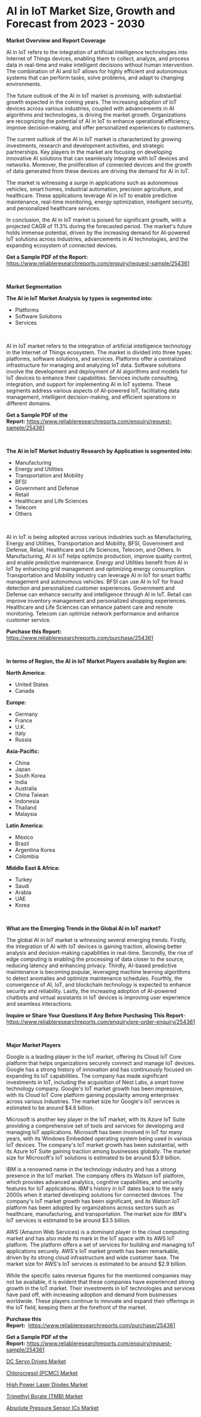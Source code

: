 <p><h1>AI in IoT Market Size, Growth and Forecast from 2023 - 2030</h1></p><p><strong>Market Overview and Report Coverage</strong></p>
<p><p>AI in IoT refers to the integration of artificial intelligence technologies into Internet of Things devices, enabling them to collect, analyze, and process data in real-time and make intelligent decisions without human intervention. The combination of AI and IoT allows for highly efficient and autonomous systems that can perform tasks, solve problems, and adapt to changing environments.</p><p>The future outlook of the AI in IoT market is promising, with substantial growth expected in the coming years. The increasing adoption of IoT devices across various industries, coupled with advancements in AI algorithms and technologies, is driving the market growth. Organizations are recognizing the potential of AI in IoT to enhance operational efficiency, improve decision-making, and offer personalized experiences to customers.</p><p>The current outlook of the AI in IoT market is characterized by growing investments, research and development activities, and strategic partnerships. Key players in the market are focusing on developing innovative AI solutions that can seamlessly integrate with IoT devices and networks. Moreover, the proliferation of connected devices and the growth of data generated from these devices are driving the demand for AI in IoT.</p><p>The market is witnessing a surge in applications such as autonomous vehicles, smart homes, industrial automation, precision agriculture, and healthcare. These applications leverage AI in IoT to enable predictive maintenance, real-time monitoring, energy optimization, intelligent security, and personalized healthcare services.</p><p>In conclusion, the AI in IoT market is poised for significant growth, with a projected CAGR of 11.3% during the forecasted period. The market's future holds immense potential, driven by the increasing demand for AI-powered IoT solutions across industries, advancements in AI technologies, and the expanding ecosystem of connected devices.</p></p>
<p><strong>Get a Sample PDF of the Report:</strong> <a href="https://www.reliableresearchreports.com/enquiry/request-sample/254361">https://www.reliableresearchreports.com/enquiry/request-sample/254361</a></p>
<p>&nbsp;</p>
<p><strong>Market Segmentation</strong></p>
<p><strong>The AI in IoT Market Analysis by types is segmented into:</strong></p>
<p><ul><li>Platforms</li><li>Software Solutions</li><li>Services</li></ul></p>
<p>&nbsp;</p>
<p><p>AI in IoT market refers to the integration of artificial intelligence technology in the Internet of Things ecosystem. The market is divided into three types: platforms, software solutions, and services. Platforms offer a centralized infrastructure for managing and analyzing IoT data. Software solutions involve the development and deployment of AI algorithms and models for IoT devices to enhance their capabilities. Services include consulting, integration, and support for implementing AI in IoT systems. These segments address various aspects of AI-powered IoT, facilitating data management, intelligent decision-making, and efficient operations in different domains.</p></p>
<p><strong>Get a Sample PDF of the Report:</strong>&nbsp;<a href="https://www.reliableresearchreports.com/enquiry/request-sample/254361">https://www.reliableresearchreports.com/enquiry/request-sample/254361</a></p>
<p>&nbsp;</p>
<p><strong>The AI in IoT Market Industry Research by Application is segmented into:</strong></p>
<p><ul><li>Manufacturing</li><li>Energy and Utilities</li><li>Transportation and Mobility</li><li>BFSI</li><li>Government and Defense</li><li>Retail</li><li>Healthcare and Life Sciences</li><li>Telecom</li><li>Others</li></ul></p>
<p>&nbsp;</p>
<p><p>AI in IoT is being adopted across various industries such as Manufacturing, Energy and Utilities, Transportation and Mobility, BFSI, Government and Defense, Retail, Healthcare and Life Sciences, Telecom, and Others. In Manufacturing, AI in IoT helps optimize production, improve quality control, and enable predictive maintenance. Energy and Utilities benefit from AI in IoT by enhancing grid management and optimizing energy consumption. Transportation and Mobility industry can leverage AI in IoT for smart traffic management and autonomous vehicles. BFSI can use AI in IoT for fraud detection and personalized customer experiences. Government and Defense can enhance security and intelligence through AI in IoT. Retail can improve inventory management and personalized shopping experiences. Healthcare and Life Sciences can enhance patient care and remote monitoring. Telecom can optimize network performance and enhance customer service.</p></p>
<p><strong>Purchase this Report:</strong>&nbsp; <a href="https://www.reliableresearchreports.com/purchase/254361">https://www.reliableresearchreports.com/purchase/254361</a></p>
<p>&nbsp;</p>
<p><strong>In terms of Region, the AI in IoT Market Players available by Region are:</strong></p>
<p>
    <p> <strong> North America: </strong>
        <ul>
            <li>United States</li>
            <li>Canada</li>
        </ul>
        </p> 
    <p> <strong> Europe: </strong>
        <ul>
            <li>Germany</li>
            <li>France</li>
            <li>U.K.</li>
            <li>Italy</li>
            <li>Russia</li>
        </ul>
        </p> 
    <p> <strong> Asia-Pacific: </strong>
        <ul>
            <li>China</li>
            <li>Japan</li>
            <li>South Korea</li>
            <li>India</li>
            <li>Australia</li>
            <li>China Taiwan</li>
            <li>Indonesia</li>
            <li>Thailand</li>
            <li>Malaysia</li>
        </ul>
        </p> 
    <p> <strong> Latin America: </strong>
        <ul>
            <li>Mexico</li>
            <li>Brazil</li>
            <li>Argentina Korea</li>
            <li>Colombia</li>
        </ul>
        </p> 
    <p> <strong> Middle East & Africa: </strong>
        <ul>
            <li>Turkey</li>
            <li>Saudi</li>
            <li>Arabia</li>
            <li>UAE</li>
            <li>Korea</li>
        </ul>
    </p>
    </p>
<p>&nbsp;</p>
<p><strong>What are the Emerging Trends in the Global AI in IoT market?</strong></p>
<p><p>The global AI in IoT market is witnessing several emerging trends. Firstly, the integration of AI with IoT devices is gaining traction, allowing better analysis and decision-making capabilities in real-time. Secondly, the rise of edge computing is enabling the processing of data closer to the source, reducing latency and enhancing privacy. Thirdly, AI-based predictive maintenance is becoming popular, leveraging machine learning algorithms to detect anomalies and optimize maintenance schedules. Fourthly, the convergence of AI, IoT, and blockchain technology is expected to enhance security and reliability. Lastly, the increasing adoption of AI-powered chatbots and virtual assistants in IoT devices is improving user experience and seamless interactions.</p></p>
<p><strong>Inquire or Share Your Questions If Any Before Purchasing This Report</strong>- <a href="https://www.reliableresearchreports.com/enquiry/pre-order-enquiry/254361">https://www.reliableresearchreports.com/enquiry/pre-order-enquiry/254361</a></p>
<p>&nbsp;</p>
<p><strong>Major Market Players</strong></p>
<p><p>Google is a leading player in the IoT market, offering its Cloud IoT Core platform that helps organizations securely connect and manage IoT devices. Google has a strong history of innovation and has continuously focused on expanding its IoT capabilities. The company has made significant investments in IoT, including the acquisition of Nest Labs, a smart home technology company. Google's IoT market growth has been impressive, with its Cloud IoT Core platform gaining popularity among enterprises across various industries. The market size for Google's IoT services is estimated to be around $4.6 billion.</p><p>Microsoft is another key player in the IoT market, with its Azure IoT Suite providing a comprehensive set of tools and services for developing and managing IoT applications. Microsoft has been involved in IoT for many years, with its Windows Embedded operating system being used in various IoT devices. The company's IoT market growth has been substantial, with its Azure IoT Suite gaining traction among businesses globally. The market size for Microsoft's IoT solutions is estimated to be around $3.9 billion.</p><p>IBM is a renowned name in the technology industry and has a strong presence in the IoT market. The company offers its Watson IoT platform, which provides advanced analytics, cognitive capabilities, and security features for IoT applications. IBM's history in IoT dates back to the early 2000s when it started developing solutions for connected devices. The company's IoT market growth has been significant, and its Watson IoT platform has been adopted by organizations across sectors such as healthcare, manufacturing, and transportation. The market size for IBM's IoT services is estimated to be around $3.5 billion.</p><p>AWS (Amazon Web Services) is a dominant player in the cloud computing market and has also made its mark in the IoT space with its AWS IoT platform. The platform offers a set of services for building and managing IoT applications securely. AWS's IoT market growth has been remarkable, driven by its strong cloud infrastructure and wide customer base. The market size for AWS's IoT services is estimated to be around $2.9 billion.</p><p>While the specific sales revenue figures for the mentioned companies may not be available, it is evident that these companies have experienced strong growth in the IoT market. Their investments in IoT technologies and services have paid off, with increasing adoption and demand from businesses worldwide. These players continue to innovate and expand their offerings in the IoT field, keeping them at the forefront of the market.</p></p>
<p><strong>Purchase this Report:</strong>&nbsp;&nbsp;<a href="https://www.reliableresearchreports.com/purchase/254361">https://www.reliableresearchreports.com/purchase/254361</a></p>
<p></p>
<p><strong>Get a Sample PDF of the Report:</strong>&nbsp;<a href="https://www.reliableresearchreports.com/enquiry/request-sample/254361">https://www.reliableresearchreports.com/enquiry/request-sample/254361</a></p>
<p><p><a href="https://www.linkedin.com/pulse/dc-servo-drives-market-size-2023-2030-global-industrial-kpb8e/">DC Servo Drives Market</a></p><p><a href="https://medium.com/@santosdicki2023/chlorocresol-pcmc-market-size-market-outlook-and-market-forecast-2023-to-2030-4ef378eaed46">Chlorocresol (PCMC) Market</a></p><p><a href="https://www.linkedin.com/pulse/high-power-laser-diodes-market-share-amp-new-trends-analysis-mkoye/">High Power Laser Diodes Market</a></p><p><a href="https://medium.com/@maeganbraun/trimethyl-borate-tmb-market-size-reveals-the-best-marketing-channels-in-global-industry-28426c89dd77">Trimethyl Borate (TMB) Market</a></p><p><a href="https://www.linkedin.com/pulse/absolute-pressure-sensor-ics-market-challenges-opportunities-rdzce/">Absolute Pressure Sensor ICs Market</a></p></p>